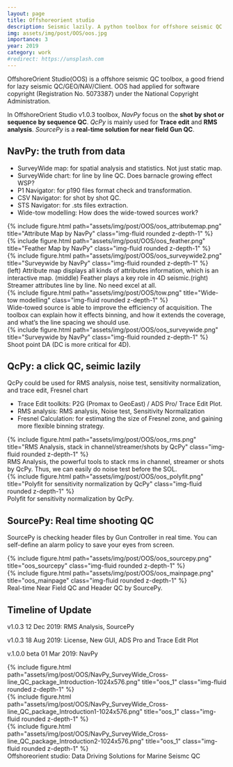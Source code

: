 ```yaml
---
layout: page
title: Offshoreorient studio
description: Seismic lazily. A python toolbox for offshore seismic QC
img: assets/img/post/OOS/oos.jpg
importance: 3
year: 2019
category: work
#redirect: https://unsplash.com
---
```



OffshoreOrient Studio(OOS) is a offshore seismic QC toolbox, a good friend for lazy seismic QC/GEO/NAV/Client. OOS had applied for software copyright (Registration No. 5073387) under the National Copyright Administration.

In OffshoreOrient Studio v1.0.3 toolbox, *NavPy* focus on the **shot by shot or sequence by sequence QC**. *QcPy* is mainly used for **Trace edit** and **RMS analysis**. *SourcePy* is  a **real-time solution for near field Gun QC**.

## NavPy: the truth from data

- SurveyWide map: for spatial analysis and statistics. Not just static map.
- SurveyWide chart: for line by line QC. Does barnacle growing effect WSP?
- P1 Navigator: for p190 files format check and transformation.
- CSV Navigator: for shot by shot QC.
- STS Navigator: for .sts files extraction.
- Wide-tow modelling: How does the wide-towed sources work?


<div class="row">
    <div class="col-sm mt-3 mt-md-0">
        {% include figure.html path="assets/img/post/OOS/oos_attributemap.png" title="Attribute Map by NavPy" class="img-fluid rounded z-depth-1" %}
    </div>
    <div class="col-sm mt-3 mt-md-0">
        {% include figure.html path="assets/img/post/OOS/oos_feather.png" title="Feather Map by NavPy" class="img-fluid rounded z-depth-1" %}
    </div>
    <div class="col-sm mt-3 mt-md-0">
        {% include figure.html path="assets/img/post/OOS/oos_surveywide2.png" title="Surveywide by NavPy" class="img-fluid rounded z-depth-1" %}
    </div>
</div>
<div class="caption">
    (left) Attribute map displays all kinds of attributes information, which is an interactive map. (middle) Feather plays a key role in 4D seismic.(right) Streamer attributes line by line. No need excel at all.
</div>



<div class="row">
    <div class="col-sm mt-3 mt-md-0">
        {% include figure.html path="assets/img/post/OOS/tow.png" title="Wide-tow modelling" class="img-fluid rounded z-depth-1" %}
    </div>
</div>
<div class="caption">
    Wide-towed source is able to improve the efficiency of acquisition. The toolbox can explain how it effects binning, and how it extends the coverage, and what’s the line spacing we should use.
</div>


<div class="row">
    <div class="col-sm mt-3 mt-md-0">
        {% include figure.html path="assets/img/post/OOS/oos_surveywide.png" title="Surveywide by NavPy" class="img-fluid rounded z-depth-1" %}
    </div>
</div>
<div class="caption">
    Shoot point DA (DC is more critical for 4D).
</div>


## QcPy: a click QC, seimic lazily

QcPy could be used for RMS analysis, noise test, sensitivity normalization, and trace edit, Fresnel chart

- Trace Edit toolkits: P2G (Promax to GeoEast) / ADS Pro/ Trace Edit Plot. 
- RMS analysis:  RMS analysis, Noise test, Sensitivity Normalization
- Fresnel Calculation: for estimating the size of Fresnel zone, and gaining more flexible binning strategy.


<div class="row">
    <div class="col-sm mt-3 mt-md-0">
        {% include figure.html path="assets/img/post/OOS/oos_rms.png" title="RMS Analysis, stack in channel/streamer/shots by QcPy" class="img-fluid rounded z-depth-1" %}
    </div>
</div>
<div class="caption">
    RMS Analysis, the powerful tools to stack rms in channel, streamer or shots by QcPy. Thus, we can easily do noise test before the SOL.
</div>


<div class="row">
    <div class="col-sm mt-3 mt-md-0">
        {% include figure.html path="assets/img/post/OOS/oos_polyfit.png" title="Polyfit for sensitivity normalization by QcPy" class="img-fluid rounded z-depth-1" %}
    </div>
</div>
<div class="caption">
    Polyfit for sensitivity normalization by QcPy.
</div>

## SourcePy: Real time shooting QC

SourcePy is checking header files by Gun Controller in real time. You can self-define an alarm policy to save your eyes from screen.

<div class="row justify-content-sm-center">
    <div class="col-sm-6 mt-3 mt-md-0">
        {% include figure.html path="assets/img/post/OOS/oos_sourcepy.png" title="oos_sourcepy" class="img-fluid rounded z-depth-1" %}
    </div>
    <div class="col-sm-4 mt-3 mt-md-0">
        {% include figure.html path="assets/img/post/OOS/oos_mainpage.png" title="oos_mainpage" class="img-fluid rounded z-depth-1" %}
    </div>
</div>
<div class="caption">
    Real-time Near Field QC and Header QC by SourcePy.
</div>


## Timeline of Update


v1.0.3 12 Dec 2019: RMS Analysis, SourcePy

v1.0.3 18 Aug 2019: License, New GUI, ADS Pro and Trace Edit Plot

v.1.0.0 beta 01 Mar 2019: NavPy

<div class="row">
    <div class="col-sm mt-3 mt-md-0">
        {% include figure.html path="assets/img/post/OOS/NavPy_SurveyWide_Cross-line_QC_package_Introduction-1024x576.png" title="oos_1" class="img-fluid rounded z-depth-1" %}
    </div>
    <div class="col-sm mt-3 mt-md-0">
        {% include figure.html path="assets/img/post/OOS/NavPy_SurveyWide_Cross-line_QC_package_Introduction1-1024x576.png" title="oos_1" class="img-fluid rounded z-depth-1" %}
    </div>
    <div class="col-sm mt-3 mt-md-0">
        {% include figure.html path="assets/img/post/OOS/NavPy_SurveyWide_Cross-line_QC_package_Introduction2-1024x576.png" title="oos_1" class="img-fluid rounded z-depth-1" %}
    </div>
</div>
<div class="caption">
    Offshoreorient studio: Data Driving Solutions for Marine Seismc QC
</div>

